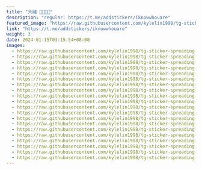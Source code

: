 ```yaml
---
title: "大賭 洛⃫朙⃫"
description: "regular: https://t.me/addstickers/iknowwhouare"
featured_image: "https://raw.githubusercontent.com/kylelin1998/tg-sticker-spreading-worldwide-images/main/img/9e78113a-b9f2-480b-93a3-c0a5b1a7ea22.jpg"
link: "https://t.me/addstickers/iknowwhouare"
weight: 3
date: 2024-01-15T03:15:54+08:00
images:
  - https://raw.githubusercontent.com/kylelin1998/tg-sticker-spreading-worldwide-images/main/img/9e78113a-b9f2-480b-93a3-c0a5b1a7ea22.jpg
  - https://raw.githubusercontent.com/kylelin1998/tg-sticker-spreading-worldwide-images/main/img/eb227fe9-e9ce-4ac5-95dd-ec0b84451fe1.jpg
  - https://raw.githubusercontent.com/kylelin1998/tg-sticker-spreading-worldwide-images/main/img/d57d6a5a-0289-4ad9-91cb-e4cecbcb6fa4.jpg
  - https://raw.githubusercontent.com/kylelin1998/tg-sticker-spreading-worldwide-images/main/img/206c78d8-141c-47e0-b67c-4fdbdd651cc3.jpg
  - https://raw.githubusercontent.com/kylelin1998/tg-sticker-spreading-worldwide-images/main/img/c1c3c742-b257-4950-a25d-3ff75175ed78.jpg
  - https://raw.githubusercontent.com/kylelin1998/tg-sticker-spreading-worldwide-images/main/img/e6f051dd-c55f-4f66-9869-ddc26e18abb2.jpg
  - https://raw.githubusercontent.com/kylelin1998/tg-sticker-spreading-worldwide-images/main/img/d4014b64-d645-407f-b589-569d2b652cb4.jpg
  - https://raw.githubusercontent.com/kylelin1998/tg-sticker-spreading-worldwide-images/main/img/6b0539d2-068a-4e41-88b7-3c7daa03ea7d.jpg
  - https://raw.githubusercontent.com/kylelin1998/tg-sticker-spreading-worldwide-images/main/img/a2f3d644-8378-467d-af10-cbe10578402f.jpg
  - https://raw.githubusercontent.com/kylelin1998/tg-sticker-spreading-worldwide-images/main/img/80f75898-b76f-4a0d-bbd4-3fe6d561e1a1.jpg
  - https://raw.githubusercontent.com/kylelin1998/tg-sticker-spreading-worldwide-images/main/img/90867695-fb27-4953-a93d-263662e828ff.jpg
  - https://raw.githubusercontent.com/kylelin1998/tg-sticker-spreading-worldwide-images/main/img/7c038cdf-bcd4-4c54-8a49-9e15b446797e.jpg
  - https://raw.githubusercontent.com/kylelin1998/tg-sticker-spreading-worldwide-images/main/img/e30cde34-1e00-4ee6-bec1-d54486f4d599.jpg
  - https://raw.githubusercontent.com/kylelin1998/tg-sticker-spreading-worldwide-images/main/img/e3bea317-1bfe-491b-a326-a361588482ec.jpg
  - https://raw.githubusercontent.com/kylelin1998/tg-sticker-spreading-worldwide-images/main/img/8ea078d5-c72f-424e-ad93-cb6a585465ad.jpg
  - https://raw.githubusercontent.com/kylelin1998/tg-sticker-spreading-worldwide-images/main/img/a59e0303-a9e5-4f24-80f0-bbb3960a656b.jpg
  - https://raw.githubusercontent.com/kylelin1998/tg-sticker-spreading-worldwide-images/main/img/8d825e58-6452-4dbf-b7a1-1db0fa4d1db4.jpg
  - https://raw.githubusercontent.com/kylelin1998/tg-sticker-spreading-worldwide-images/main/img/ec5dae60-c012-46d2-a37f-02cf9ed63198.jpg
  - https://raw.githubusercontent.com/kylelin1998/tg-sticker-spreading-worldwide-images/main/img/f4ea191b-246b-475b-9a9e-10e267751e15.jpg
  - https://raw.githubusercontent.com/kylelin1998/tg-sticker-spreading-worldwide-images/main/img/2e92a107-61c2-440b-98f6-9eaed84a4d75.jpg
---
```

